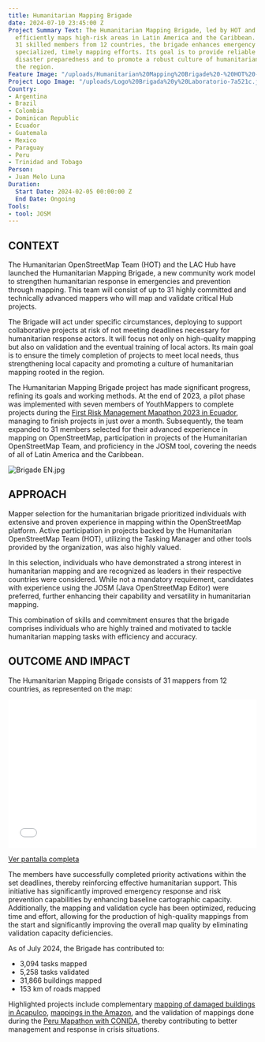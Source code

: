 ```yaml
---
title: Humanitarian Mapping Brigade
date: 2024-07-10 23:45:00 Z
Project Summary Text: The Humanitarian Mapping Brigade, led by HOT and the LAC Hub,
  efficiently maps high-risk areas in Latin America and the Caribbean. Comprising
  31 skilled members from 12 countries, the brigade enhances emergency response through
  specialized, timely mapping efforts. Its goal is to provide reliable data for better
  disaster preparedness and to promote a robust culture of humanitarian mapping in
  the region.
Feature Image: "/uploads/Humanitarian%20Mapping%20Brigade%20-%20HOT%20-%20LAC%20Hub.jpg"
Project Logo Image: "/uploads/Logo%20Brigada%20y%20Laboratorio-7a521c.jpg"
Country:
- Argentina
- Brazil
- Colombia
- Dominican Republic
- Ecuador
- Guatemala
- Mexico
- Paraguay
- Peru
- Trinidad and Tobago
Person:
- Juan Melo Luna
Duration:
  Start Date: 2024-02-05 00:00:00 Z
  End Date: Ongoing
Tools:
- tool: JOSM
---
```


## **CONTEXT**
The Humanitarian OpenStreetMap Team (HOT) and the LAC Hub have launched the Humanitarian Mapping Brigade, a new community work model to strengthen humanitarian response in emergencies and prevention through mapping. This team will consist of up to 31 highly committed and technically advanced mappers who will map and validate critical Hub projects.

The Brigade will act under specific circumstances, deploying to support collaborative projects at risk of not meeting deadlines necessary for humanitarian response actors. It will focus not only on high-quality mapping but also on validation and the eventual training of local actors. Its main goal is to ensure the timely completion of projects to meet local needs, thus strengthening local capacity and promoting a culture of humanitarian mapping rooted in the region.

The Humanitarian Mapping Brigade project has made significant progress, refining its goals and working methods. At the end of 2023, a pilot phase was implemented with seven members of YouthMappers to complete projects during the [First Risk Management Mapathon 2023 in Ecuador](https://www.hotosm.org/updates/de-la-reaccion-a-la-prevencion-mapeo-de-riesgos-en-ecuador/), managing to finish projects in just over a month. Subsequently, the team expanded to 31 members selected for their advanced experience in mapping on OpenStreetMap, participation in projects of the Humanitarian OpenStreetMap Team, and proficiency in the JOSM tool, covering the needs of all of Latin America and the Caribbean.

![Brigade EN.jpg](/uploads/Brigade%20EN.jpg)

## **APPROACH**
Mapper selection for the humanitarian brigade prioritized individuals with extensive and proven experience in mapping within the OpenStreetMap platform. Active participation in projects backed by the Humanitarian OpenStreetMap Team (HOT), utilizing the Tasking Manager and other tools provided by the organization, was also highly valued.

In this selection, individuals who have demonstrated a strong interest in humanitarian mapping and are recognized as leaders in their respective countries were considered. While not a mandatory requirement, candidates with experience using the JOSM (Java OpenStreetMap Editor) were preferred, further enhancing their capability and versatility in humanitarian mapping.

This combination of skills and commitment ensures that the brigade comprises individuals who are highly trained and motivated to tackle humanitarian mapping tasks with efficiency and accuracy.

## **OUTCOME AND IMPACT**
The Humanitarian Mapping Brigade consists of 31 mappers from 12 countries, as represented on the map:

<iframe width="100%" height="300px" frameborder="0" allowfullscreen allow="geolocation" src="//umap.openstreetmap.fr/es/map/brigada-de-mapeo-humanitario_1023360?scaleControl=false&miniMap=false&scrollWheelZoom=false&zoomControl=true&editMode=disabled&moreControl=true&searchControl=true&tilelayersControl=true&embedControl=true&datalayersControl=true&onLoadPanel=none&captionBar=false&captionMenus=true&locateControl=true&measureControl=true&editinosmControl=true&starControl=true"></iframe><p><a href="//umap.openstreetmap.fr/es/map/brigada-de-mapeo-humanitario_1023360?scaleControl=false&miniMap=false&scrollWheelZoom=true&zoomControl=true&editMode=disabled&moreControl=true&searchControl=true&tilelayersControl=true&embedControl=true&datalayersControl=true&onLoadPanel=none&captionBar=false&captionMenus=true&locateControl=true&measureControl=true&editinosmControl=true&starControl=true">Ver pantalla completa</a></p>

The members have successfully completed priority activations within the set deadlines, thereby reinforcing effective humanitarian support. This initiative has significantly improved emergency response and risk prevention capabilities by enhancing baseline cartographic capacity. Additionally, the mapping and validation cycle has been optimized, reducing time and effort, allowing for the production of high-quality mappings from the start and significantly improving the overall map quality by eliminating validation capacity deficiencies.

As of July 2024, the Brigade has contributed to:
- 3,094 tasks mapped
- 5,258 tasks validated
- 31,866 buildings mapped
- 153 km of roads mapped

Highlighted projects include complementary [mapping of damaged buildings in Acapulco](https://www.hotosm.org/projects/hurricane-otis-2023-response/), [mappings in the Amazon](https://www.hotosm.org/updates/amazonian-mapping-for-an-inclusive-and-sustainable-amazon/), and the validation of mappings done during the [Peru Mapathon with CONIDA](https://wiki.openstreetmap.org/wiki/Mapathon_CONIDA_2023), thereby contributing to better management and response in crisis situations.